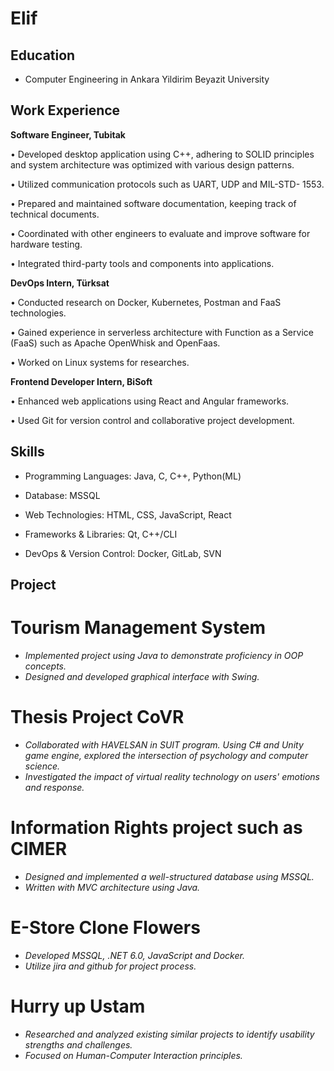 # Elif

## Education

- Computer Engineering in Ankara Yildirim Beyazit University

## Work Experience

**Software Engineer, Tubitak**
  
• Developed desktop application using C++, adhering to SOLID principles and system architecture was optimized with various design patterns.

• Utilized communication protocols such as UART, UDP and MIL-STD- 1553.

• Prepared and maintained software documentation, keeping track of technical documents.

• Coordinated with other engineers to evaluate and improve software for hardware testing.

• Integrated third-party tools and components into applications.


**DevOps Intern, Türksat**

• Conducted research on Docker, Kubernetes, Postman and FaaS technologies.

• Gained experience in serverless architecture with Function as a Service (FaaS) such as Apache OpenWhisk and OpenFaas.

• Worked on Linux systems for researches.


**Frontend Developer Intern, BiSoft**
  
• Enhanced web applications using React and Angular frameworks.

• Used Git for version control and collaborative project development.


## Skills

- Programming Languages: Java, C, C++, Python(ML)
  
- Database: MSSQL
  
- Web Technologies: HTML, CSS, JavaScript, React
  
- Frameworks & Libraries: Qt, C++/CLI
  
- DevOps & Version Control: Docker, GitLab, SVN
  

## Project

# Tourism Management System
- _Implemented project using Java to demonstrate proficiency in OOP concepts._
- _Designed and developed graphical interface with Swing._

# Thesis Project CoVR
- _Collaborated with HAVELSAN in SUIT program. Using C# and Unity game engine, explored the intersection of psychology and computer science._
- _Investigated the impact of virtual reality technology on users' emotions and response._

# Information Rights project such as CIMER
- _Designed and implemented a well-structured database using MSSQL._
- _Written with MVC architecture using Java._

# E-Store Clone Flowers
- _Developed MSSQL, .NET 6.0, JavaScript and Docker._
- _Utilize jira and github for project process._

# Hurry up Ustam
- _Researched and analyzed existing similar projects to identify usability strengths and challenges._
- _Focused on Human-Computer Interaction principles._
